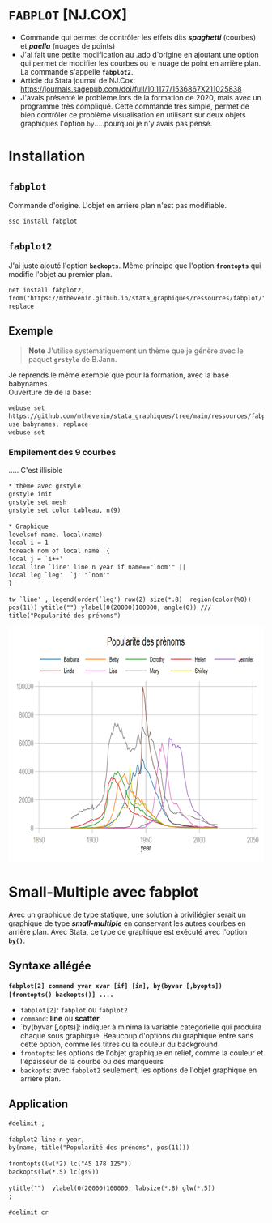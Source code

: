 # `FABPLOT` [NJ.COX]

* Commande qui permet de contrôler les effets dits ***spaghetti*** (courbes) et ***paella*** (nuages de points)
* J'ai fait une petite modification au .ado d'origine en ajoutant une option qui permet de modifier les courbes ou le nuage de point en arrière plan. 
  La commande s'appelle **`fabplot2`**.
* Article du Stata journal de NJ.Cox: https://journals.sagepub.com/doi/full/10.1177/1536867X211025838
* J'avais présenté le problème lors de la formation de 2020, mais avec un programme très compliqué. Cette commande très simple, permet de bien contrôler ce problème visualisation  en utilisant sur deux objets graphiques l'option `by`.....pourquoi je n'y avais pas pensé.

# Installation

## `fabplot`

Commande d'origine. L'objet en arrière plan n'est pas modifiable.

```{}
ssc install fabplot
```

## `fabplot2`

J'ai juste ajouté l'option **`backopts`**. Même principe que l'option **`frontopts`** qui modifie l'objet au premier plan.

```{}
net install fabplot2, from("https://mthevenin.github.io/stata_graphiques/ressources/fabplot/") replace
```

## Exemple


> **Note** J'utilise systématiquement un thème  que je génère avec le paquet **`grstyle`** de B.Jann.  


Je reprends le même exemple que pour la formation, avec la base babynames.  
Ouverture de de la base:  
```{}
webuse set https://github.com/mthevenin/stata_graphiques/tree/main/ressources/fabplot
use babynames, replace
webuse set
```
### Empilement des 9 courbes

..... C'est illisible

```{}
* thème avec grstyle
grstyle init 
grstyle set mesh
grstyle set color tableau, n(9)

* Graphique
levelsof name, local(name)
local i = 1
foreach nom of local name  {
local j = `i++'	
local line `line' line n year if name=="`nom'" ||		
local leg `leg'  `j' "`nom'"
}

tw `line' , legend(order(`leg') row(2) size(*.8)  region(color(%0)) pos(11)) ytitle("") ylabel(0(20000)100000, angle(0)) ///
title("Popularité des prénoms")
```

<img src="g1.png" width=641 height=466>

# Small-Multiple avec fabplot

Avec un graphique de type statique, une solution à priviliégier serait un graphique de type ***small-multiple*** en conservant les autres courbes en arrière plan. Avec Stata, ce type de graphique est exécuté avec l'option **`by()`**. 

## Syntaxe allégée

**`fabplot[2] command yvar xvar [if] [in], by(byvar [,byopts]) [frontopts() backopts()] ....`**

* `fabplot[2]`: `fabplot` ou `fabplot2`
* `command`: **line** ou **scatter**
* `by(byvar [,opts)]: indiquer à minima la variable catégorielle qui produira chaque sous graphique. Beaucoup d'options du graphique entre sans cette option, comme les titres ou la couleur du background
* `frontopts`: les options de l'objet graphique en relief, comme la couleur et l'épaisseur de la courbe ou des marqueurs
* `backopts`: avec `fabplot2` seulement, les options de l'objet graphique en arrière plan.

## Application

```{}
#delimit ;

fabplot2 line n year, 
by(name, title("Popularité des prénoms", pos(11))) 

frontopts(lw(*2) lc("45 178 125")) 
backopts(lw(*.5) lc(gs9)) 

ytitle("")  ylabel(0(20000)100000, labsize(*.8) glw(*.5))
; 

#delimit cr
```







